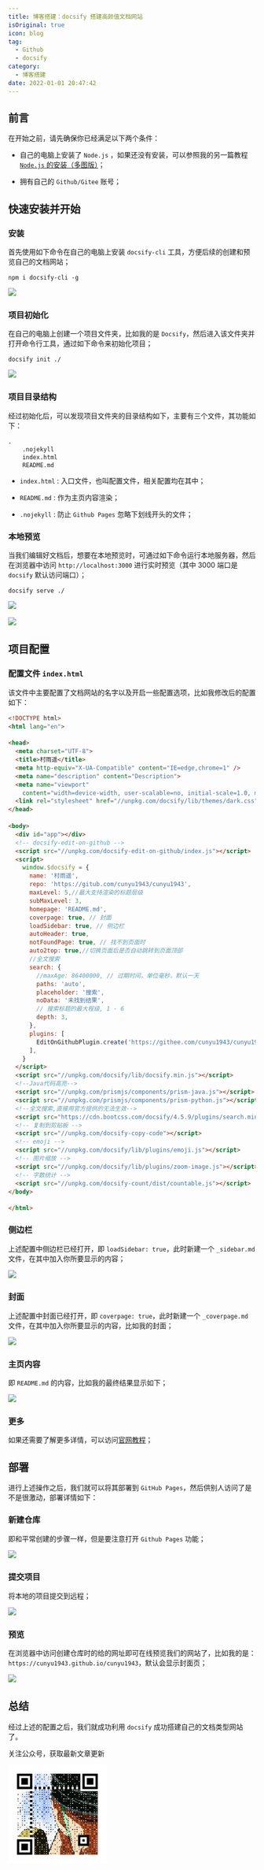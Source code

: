 ```yaml
---
title: 博客搭建：docsify 搭建高颜值文档网站
isOriginal: true
icon: blog
tag:
  - Github
  - docsify
category:
  - 博客搭建
date: 2022-01-01 20:47:42
---
```




## 前言

在开始之前，请先确保你已经满足以下两个条件：

- 自己的电脑上安装了 `Node.js` ，如果还没有安装，可以参照我的另一篇教程 [`Node.js` 的安装（多图版）](https://blog.csdn.net/github_39655029/article/details/105397485)；

- 拥有自己的 `Github/Gitee` 账号；

## 快速安装并开始

### 安装

首先使用如下命令在自己的电脑上安装 `docsify-cli` 工具，方便后续的创建和预览自己的文档网站；

```shell
npm i docsify-cli -g
```

![](https://imgconvert.csdnimg.cn/aHR0cHM6Ly9naXRlZS5jb20vY3VueXUxOTQzL2ltYWdlcy9yYXcvbWFzdGVyL0ltZ3NXaW4vZG9jc2lmeS1pLnBuZw?x-oss-process=image/format,png)

### 项目初始化

在自己的电脑上创建一个项目文件夹，比如我的是 `Docsify`，然后进入该文件夹并打开命令行工具，通过如下命令来初始化项目；

```shell
docsify init ./
```

![](https://imgconvert.csdnimg.cn/aHR0cHM6Ly9naXRlZS5jb20vY3VueXUxOTQzL2ltYWdlcy9yYXcvbWFzdGVyL0ltZ3NXaW4vZG9jc2lmeS1pbml0LnBuZw?x-oss-process=image/format,png)

### 项目目录结构

经过初始化后，可以发现项目文件夹的目录结构如下，主要有三个文件，其功能如下：

```shell
.
    .nojekyll
    index.html
    README.md
```

- `index.html` : 入口文件，也叫配置文件，相关配置均在其中；

- `README.md` :  作为主页内容渲染；

- `.nojekyll` : 防止 `Github Pages` 忽略下划线开头的文件；

### 本地预览

当我们编辑好文档后，想要在本地预览时，可通过如下命令运行本地服务器，然后在浏览器中访问 `http://localhost:3000` 进行实时预览（其中 3000 端口是 `docsify` 默认访问端口）；

```shell
docsify serve ./
```

![](https://imgconvert.csdnimg.cn/aHR0cHM6Ly9naXRlZS5jb20vY3VueXUxOTQzL2ltYWdlcy9yYXcvbWFzdGVyL0ltZ3NXaW4vZG9jc2lmeS1zZXJ2ZS5wbmc?x-oss-process=image/format,png)

![](https://imgconvert.csdnimg.cn/aHR0cHM6Ly9naXRlZS5jb20vY3VueXUxOTQzL2ltYWdlcy9yYXcvbWFzdGVyL0ltZ3NXaW4vZG9jc2lmeSVFOSVBMiU4NCVFOCVBNyU4OC5wbmc?x-oss-process=image/format,png)

## 项目配置

### 配置文件 `index.html`

该文件中主要配置了文档网站的名字以及开启一些配置选项，比如我修改后的配置如下：

```html
<!DOCTYPE html>
<html lang="en">

<head>
  <meta charset="UTF-8">
  <title>村雨遥</title>
  <meta http-equiv="X-UA-Compatible" content="IE=edge,chrome=1" />
  <meta name="description" content="Description">
  <meta name="viewport"
    content="width=device-width, user-scalable=no, initial-scale=1.0, maximum-scale=1.0, minimum-scale=1.0">
  <link rel="stylesheet" href="//unpkg.com/docsify/lib/themes/dark.css">
</head>

<body>
  <div id="app"></div>
  <!-- docsify-edit-on-github -->
  <script src="//unpkg.com/docsify-edit-on-github/index.js"></script>
  <script>
    window.$docsify = {
      name: '村雨遥',
      repo: 'https://gitub.com/cunyu1943/cunyu1943',
      maxLevel: 5,//最大支持渲染的标题层级
      subMaxLevel: 3,
      homepage: 'README.md',
      coverpage: true, // 封面
      loadSidebar: true, // 侧边栏
      autoHeader: true,
      notFoundPage: true, // 找不到页面时
      auto2top: true,//切换页面后是否自动跳转到页面顶部
      //全文搜索
      search: {
        //maxAge: 86400000, // 过期时间，单位毫秒，默认一天
        paths: 'auto',
        placeholder: '搜索',
        noData: '未找到结果',
        // 搜索标题的最大程级, 1 - 6
        depth: 3,
      },
      plugins: [
        EditOnGithubPlugin.create('https://githee.com/cunyu1943/cunyu1943/')
      ],
    }
  </script>
  <script src="//unpkg.com/docsify/lib/docsify.min.js"></script>
  <!--Java代码高亮-->
  <script src="//unpkg.com/prismjs/components/prism-java.js"></script>
  <script src="//unpkg.com/prismjs/components/prism-python.js"></script>
  <!--全文搜索,直接用官方提供的无法生效-->
  <script src="https://cdn.bootcss.com/docsify/4.5.9/plugins/search.min.js"></script>
  <!-- 复制到剪贴板 -->
  <script src="//unpkg.com/docsify-copy-code"></script>
  <!-- emoji -->
  <script src="//unpkg.com/docsify/lib/plugins/emoji.js"></script>
  <!-- 图片缩放 -->
  <script src="//unpkg.com/docsify/lib/plugins/zoom-image.js"></script>
  <!-- 字数统计 -->
  <script src="//unpkg.com/docsify-count/dist/countable.js"></script>
</body>

</html>
```

### 侧边栏

上述配置中侧边栏已经打开，即 `loadSidebar: true`，此时新建一个 `_sidebar.md` 文件，在其中加入你所要显示的内容；

![](https://imgconvert.csdnimg.cn/aHR0cHM6Ly9naXRlZS5jb20vY3VueXUxOTQzL2ltYWdlcy9yYXcvbWFzdGVyL0ltZ3NXaW4vc2lkZWJhci5wbmc?x-oss-process=image/format,png)

### 封面

上述配置中封面已经打开，即 `coverpage: true`，此时新建一个 `_coverpage.md` 文件，在其中加入你所要显示的内容，比如我的封面；

![](https://imgconvert.csdnimg.cn/aHR0cHM6Ly9naXRlZS5jb20vY3VueXUxOTQzL2ltYWdlcy9yYXcvbWFzdGVyL0ltZ3NXaW4vY292ZXIucG5n?x-oss-process=image/format,png)

### 主页内容

即 `README.md` 的内容，比如我的最终结果显示如下；

![](https://imgconvert.csdnimg.cn/aHR0cHM6Ly9naXRlZS5jb20vY3VueXUxOTQzL2ltYWdlcy9yYXcvbWFzdGVyL0ltZ3NXaW4vYWJvdXRtZS5wbmc?x-oss-process=image/format,png)

### 更多

如果还需要了解更多详情，可以访问[官网教程](https://docsify.js.org/#/zh-cn/quickstart)；

## 部署

进行上述操作之后，我们就可以将其部署到 `GitHub Pages`，然后供别人访问了是不是很激动，部署详情如下：

### 新建仓库

即和平常创建的步骤一样，但是要注意打开 `Github Pages` 功能；

![](https://imgconvert.csdnimg.cn/aHR0cHM6Ly9naXRlZS5jb20vY3VueXUxOTQzL2ltYWdlcy9yYXcvbWFzdGVyL0ltZ3NXaW4vZ2l0aHVicGFnZXMucG5n?x-oss-process=image/format,png)

### 提交项目

将本地的项目提交到远程；

![](https://imgconvert.csdnimg.cn/aHR0cHM6Ly9naXRlZS5jb20vY3VueXUxOTQzL2ltYWdlcy9yYXcvbWFzdGVyL0ltZ3NXaW4vY29tbWl0LnBuZw?x-oss-process=image/format,png)

### 预览

在浏览器中访问创建仓库时的给的网址即可在线预览我们的网站了，比如我的是：`https://cunyu1943.github.io/cunyu1943`，默认会显示封面页；

![](https://imgconvert.csdnimg.cn/aHR0cHM6Ly9naXRlZS5jb20vY3VueXUxOTQzL2ltYWdlcy9yYXcvbWFzdGVyL0ltZ3NXaW4vJUU5JUEyJTg0JUU4JUE3JTg4LnBuZw?x-oss-process=image/format,png)

## 总结

经过上述的配置之后，我们就成功利用 `docsify` 成功搭建自己的文档类型网站了。

关注公众号，获取最新文章更新

<img src="https://github.com/cunyu1943/cunyu1943/blob/main/imgs/wepublic.gif" width="200" alt="公众号" />